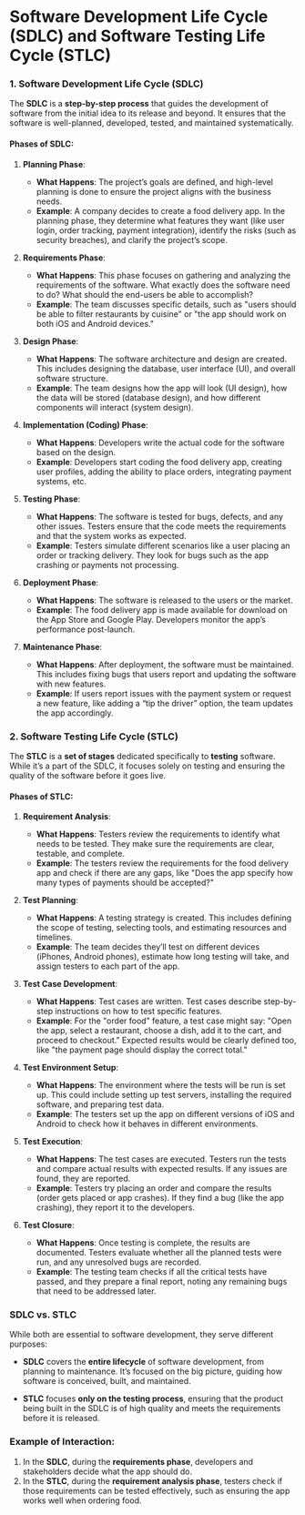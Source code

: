 # Software Development Life Cycle (SDLC) and Software Testing Life Cycle (STLC)

### 1. **Software Development Life Cycle (SDLC)**

The **SDLC** is a **step-by-step process** that guides the development of software from the initial idea to its release and beyond. It ensures that the software is well-planned, developed, tested, and maintained systematically.

#### **Phases of SDLC:**

1. **Planning Phase**:
   - **What Happens**: The project’s goals are defined, and high-level planning is done to ensure the project aligns with the business needs.
   - **Example**: A company decides to create a food delivery app. In the planning phase, they determine what features they want (like user login, order tracking, payment integration), identify the risks (such as security breaches), and clarify the project’s scope.
  
2. **Requirements Phase**:
   - **What Happens**: This phase focuses on gathering and analyzing the requirements of the software. What exactly does the software need to do? What should the end-users be able to accomplish?
   - **Example**: The team discusses specific details, such as "users should be able to filter restaurants by cuisine" or "the app should work on both iOS and Android devices."

3. **Design Phase**:
   - **What Happens**: The software architecture and design are created. This includes designing the database, user interface (UI), and overall software structure.
   - **Example**: The team designs how the app will look (UI design), how the data will be stored (database design), and how different components will interact (system design).

4. **Implementation (Coding) Phase**:
   - **What Happens**: Developers write the actual code for the software based on the design.
   - **Example**: Developers start coding the food delivery app, creating user profiles, adding the ability to place orders, integrating payment systems, etc.

5. **Testing Phase**:
   - **What Happens**: The software is tested for bugs, defects, and any other issues. Testers ensure that the code meets the requirements and that the system works as expected.
   - **Example**: Testers simulate different scenarios like a user placing an order or tracking delivery. They look for bugs such as the app crashing or payments not processing.

6. **Deployment Phase**:
   - **What Happens**: The software is released to the users or the market.
   - **Example**: The food delivery app is made available for download on the App Store and Google Play. Developers monitor the app’s performance post-launch.

7. **Maintenance Phase**:
   - **What Happens**: After deployment, the software must be maintained. This includes fixing bugs that users report and updating the software with new features.
   - **Example**: If users report issues with the payment system or request a new feature, like adding a “tip the driver” option, the team updates the app accordingly.


### 2. **Software Testing Life Cycle (STLC)**

The **STLC** is a **set of stages** dedicated specifically to **testing** software. While it’s a part of the SDLC, it focuses solely on testing and ensuring the quality of the software before it goes live.

#### **Phases of STLC:**

1. **Requirement Analysis**:
   - **What Happens**: Testers review the requirements to identify what needs to be tested. They make sure the requirements are clear, testable, and complete.
   - **Example**: The testers review the requirements for the food delivery app and check if there are any gaps, like "Does the app specify how many types of payments should be accepted?"

2. **Test Planning**:
   - **What Happens**: A testing strategy is created. This includes defining the scope of testing, selecting tools, and estimating resources and timelines.
   - **Example**: The team decides they’ll test on different devices (iPhones, Android phones), estimate how long testing will take, and assign testers to each part of the app.

3. **Test Case Development**:
   - **What Happens**: Test cases are written. Test cases describe step-by-step instructions on how to test specific features.
   - **Example**: For the "order food" feature, a test case might say: "Open the app, select a restaurant, choose a dish, add it to the cart, and proceed to checkout." Expected results would be clearly defined too, like "the payment page should display the correct total."

4. **Test Environment Setup**:
   - **What Happens**: The environment where the tests will be run is set up. This could include setting up test servers, installing the required software, and preparing test data.
   - **Example**: The testers set up the app on different versions of iOS and Android to check how it behaves in different environments.

5. **Test Execution**:
   - **What Happens**: The test cases are executed. Testers run the tests and compare actual results with expected results. If any issues are found, they are reported.
   - **Example**: Testers try placing an order and compare the results (order gets placed or app crashes). If they find a bug (like the app crashing), they report it to the developers.

6. **Test Closure**:
   - **What Happens**: Once testing is complete, the results are documented. Testers evaluate whether all the planned tests were run, and any unresolved bugs are recorded.
   - **Example**: The testing team checks if all the critical tests have passed, and they prepare a final report, noting any remaining bugs that need to be addressed later.


### **SDLC vs. STLC**
While both are essential to software development, they serve different purposes:

- **SDLC** covers the **entire lifecycle** of software development, from planning to maintenance. It’s focused on the big picture, guiding how software is conceived, built, and maintained.
  
- **STLC** focuses **only on the testing process**, ensuring that the product being built in the SDLC is of high quality and meets the requirements before it is released.

### **Example of Interaction:**
1. In the **SDLC**, during the **requirements phase**, developers and stakeholders decide what the app should do.
2. In the **STLC**, during the **requirement analysis phase**, testers check if those requirements can be tested effectively, such as ensuring the app works well when ordering food.
